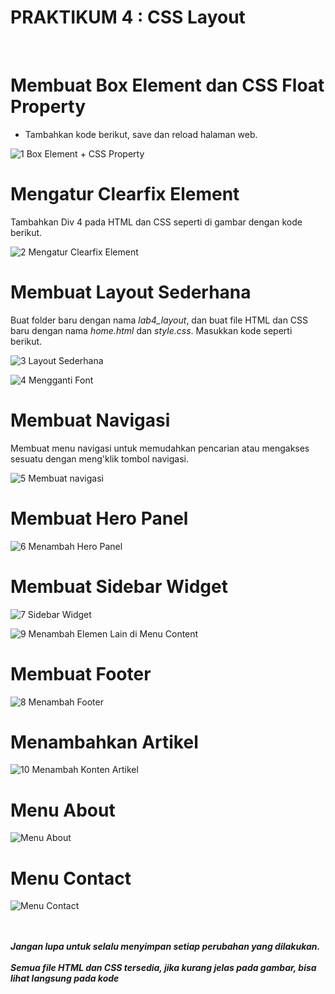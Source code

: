 # **PRAKTIKUM 4 : CSS Layout**<br/>
</br>


# **Membuat Box Element dan CSS Float Property**

+ Tambahkan kode berikut, save dan reload halaman web.

![1 Box Element + CSS Property](https://user-images.githubusercontent.com/56438848/115118213-56014280-9fcc-11eb-8ee0-8a33dc45a850.JPG)


# **Mengatur Clearfix Element**

Tambahkan Div 4 pada HTML dan CSS seperti di gambar dengan kode berikut.

![2 Mengatur Clearfix Element](https://user-images.githubusercontent.com/56438848/115118214-57326f80-9fcc-11eb-9af6-40d20410ceb9.JPG)


# **Membuat Layout Sederhana**

Buat folder baru dengan nama <i>lab4_layout</i>, dan buat file HTML dan CSS baru dengan nama <i>home.html</i> dan <i>style.css</i>. Masukkan kode seperti berikut.

![3 Layout Sederhana](https://user-images.githubusercontent.com/56438848/115118215-57cb0600-9fcc-11eb-8a28-3bc5e4256b70.JPG)

![4 Mengganti Font](https://user-images.githubusercontent.com/56438848/115118216-58fc3300-9fcc-11eb-8f1a-4f2395876a65.JPG)

# **Membuat Navigasi**

Membuat menu navigasi untuk memudahkan pencarian atau mengakses sesuatu dengan meng'klik tombol navigasi.

![5 Membuat navigasi](https://user-images.githubusercontent.com/56438848/115118217-5994c980-9fcc-11eb-9a8a-1053855a2952.JPG)


# **Membuat Hero Panel**

![6 Menambah Hero Panel](https://user-images.githubusercontent.com/56438848/115118218-5ac5f680-9fcc-11eb-9fa3-563431d1ba7d.JPG)


# **Membuat Sidebar Widget**

![7 Sidebar Widget](https://user-images.githubusercontent.com/56438848/115118221-5b5e8d00-9fcc-11eb-9452-19d885aecc04.JPG)

![9 Menambah Elemen Lain di Menu Content](https://user-images.githubusercontent.com/56438848/115118226-5dc0e700-9fcc-11eb-88ca-14a3ea4d3656.JPG)

# **Membuat Footer**

![8 Menambah Footer](https://user-images.githubusercontent.com/56438848/115118223-5c8fba00-9fcc-11eb-8daf-73c840b399b2.JPG)


# **Menambahkan Artikel**

![10 Menambah Konten Artikel](https://user-images.githubusercontent.com/56438848/115118209-54377f00-9fcc-11eb-8c82-8c2aaea4db62.JPG)


# **Menu About**

![Menu About](https://user-images.githubusercontent.com/56438848/115118658-7a5e1e80-9fce-11eb-9450-1ac1d960ccad.JPG)


# **Menu Contact**

![Menu Contact](https://user-images.githubusercontent.com/56438848/115118662-7c27e200-9fce-11eb-866a-f5a632027cc9.JPG)


</br>
</br>
<b><i>Jangan lupa untuk selalu menyimpan setiap perubahan yang dilakukan.</i></b>
</br>
</br>
<b><i>Semua file HTML dan CSS tersedia, jika kurang jelas pada gambar, bisa lihat langsung pada kode</i></b>
</br>
</br>
